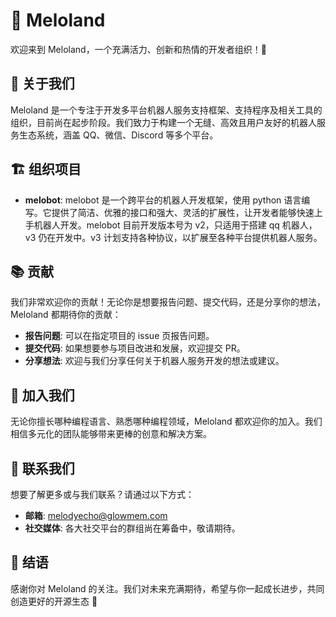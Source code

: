 # 🌟 Meloland

欢迎来到 Meloland，一个充满活力、创新和热情的开发者组织！🎉

## 🌱 关于我们
Meloland 是一个专注于开发多平台机器人服务支持框架、支持程序及相关工具的组织，目前尚在起步阶段。我们致力于构建一个无缝、高效且用户友好的机器人服务生态系统，涵盖 QQ、微信、Discord 等多个平台。

## 🏗️ 组织项目
- **melobot**: melobot 是一个跨平台的机器人开发框架，使用 python 语言编写。它提供了简洁、优雅的接口和强大、灵活的扩展性，让开发者能够快速上手机器人开发。melobot 目前开发版本号为 v2，只适用于搭建 qq 机器人，v3 仍在开发中。v3 计划支持各种协议，以扩展至各种平台提供机器人服务。

## 📚 贡献
我们非常欢迎你的贡献！无论你是想要报告问题、提交代码，还是分享你的想法，Meloland 都期待你的贡献：
- **报告问题**: 可以在指定项目的 issue 页报告问题。
- **提交代码**: 如果想要参与项目改进和发展，欢迎提交 PR。
- **分享想法**: 欢迎与我们分享任何关于机器人服务开发的想法或建议。

## 👥 加入我们
无论你擅长哪种编程语言、熟悉哪种编程领域，Meloland 都欢迎你的加入。我们相信多元化的团队能够带来更棒的创意和解决方案。

## 📢 联系我们
想要了解更多或与我们联系？请通过以下方式：
- **邮箱**: [melodyecho@glowmem.com](mailto:melodyecho@glowmem.com)
- **社交媒体**: 各大社交平台的群组尚在筹备中，敬请期待。

## 💌 结语
感谢你对 Meloland 的关注。我们对未来充满期待，希望与你一起成长进步，共同创造更好的开源生态 🌟
